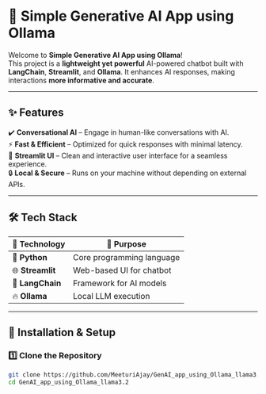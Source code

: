 # 🚀 Simple Generative AI App using Ollama  

Welcome to **Simple Generative AI App using Ollama**!  
This project is a **lightweight yet powerful** AI-powered chatbot built with **LangChain**, **Streamlit**, and **Ollama**. It enhances AI responses, making interactions **more informative and accurate**.  

---

## ✨ Features  

✔️ **Conversational AI** – Engage in human-like conversations with AI.  
⚡ **Fast & Efficient** – Optimized for quick responses with minimal latency.  
🎨 **Streamlit UI** – Clean and interactive user interface for a seamless experience.  
🔒 **Local & Secure** – Runs on your machine without depending on external APIs.  

---

## 🛠️ Tech Stack  

| 🚀 **Technology**  | 🎯 **Purpose** |
|-----------------|--------------|
| 🐍 **Python**  | Core programming language |
| 🌐 **Streamlit** | Web-based UI for chatbot |
| 🧠 **LangChain** | Framework for AI models |
| 🔥 **Ollama**  | Local LLM execution |

---

## 🚀 Installation & Setup  

### **1️⃣ Clone the Repository**  
```bash
git clone https://github.com/MeeturiAjay/GenAI_app_using_Ollama_llama3.2.git
cd GenAI_app_using_Ollama_llama3.2

